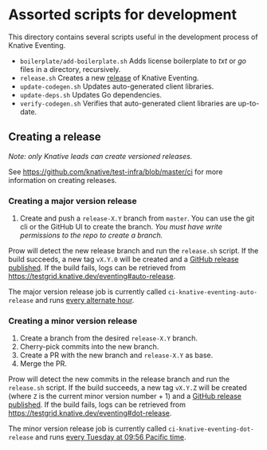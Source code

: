 # Assorted scripts for development

This directory contains several scripts useful in the development process of
Knative Eventing.

- `boilerplate/add-boilerplate.sh` Adds license boilerplate to _txt_ or _go_
  files in a directory, recursively.
- `release.sh` Creates a new [release](release.md) of Knative Eventing.
- `update-codegen.sh` Updates auto-generated client libraries.
- `update-deps.sh` Updates Go dependencies.
- `verify-codegen.sh` Verifies that auto-generated client libraries are
  up-to-date.

## Creating a release

_Note: only Knative leads can create versioned releases._

See https://github.com/knative/test-infra/blob/master/ci for more information
on creating releases.

### Creating a major version release

1. Create and push a `release-X.Y` branch from `master`. You can use the git
   cli or the GitHub UI to create the branch. _You must have write
   permissions to the repo to create a branch._

Prow will detect the new release branch and run the `release.sh` script. If
the build succeeds, a new tag `vX.Y.0` will be created and a [GitHub release
published](https://github.com/knative/eventing/releases). If the build fails,
logs can be retrieved from https://testgrid.knative.dev/eventing#auto-release.

The major version release job is currently called
`ci-knative-eventing-auto-release` and runs
[every alternate hour](https://github.com/knative/test-infra/blob/957032b0badbf4409384995f3c34350f24f5f5ae/ci/prow/config.yaml).

### Creating a minor version release

1. Create a branch from the desired `release-X.Y` branch.
1. Cherry-pick commits into the new branch.
1. Create a PR with the new branch and `release-X.Y` as base.
1. Merge the PR.

Prow will detect the new commits in the release branch and run the `release.sh`
script. If the build succeeds, a new tag `vX.Y.Z` will be created (where `Z` is
the current minor version number + 1) and a
[GitHub release published](https://github.com/knative/eventing/releases). If the
build fails, logs can be retrieved from
https://testgrid.knative.dev/eventing#dot-release.

The minor version release job is currently called
`ci-knative-eventing-dot-release` and runs
[every Tuesday at 09:56 Pacific time](https://github.com/knative/test-infra/blob/957032b0badbf4409384995f3c34350f24f5f5ae/ci/prow/config.yaml#L2209).
